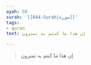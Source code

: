 ```yaml
---
ayah: 50
surah: '[[044-Surah|سورة]]'
tags:
- quran
text: إن هذا ما كنتم به تمترون

---
```

> إن هذا ما كنتم به تمترون
